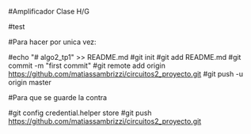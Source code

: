 #Amplificador Clase H/G

#test


#Para hacer por unica vez:


#echo "# algo2_tp1" >> README.md
#git init
#git add README.md
#git commit -m "first commit"
#git remote add origin https://github.com/matiassambrizzi/circuitos2_proyecto.git
#git push -u origin master



#Para que se guarde la contra

#git config credential.helper store
#git push https://github.com/matiassambrizzi/circuitos2_proyecto.git